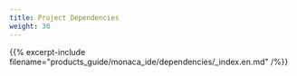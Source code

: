 ```yaml
---
title: Project Dependencies
weight: 30
---
```


{{% excerpt-include filename="products_guide/monaca_ide/dependencies/_index.en.md" /%}}
